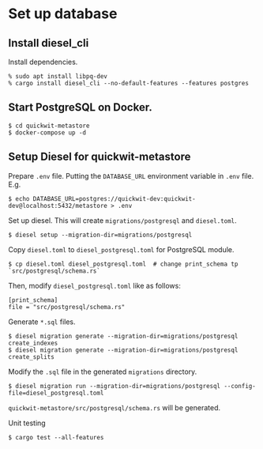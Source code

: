 # Set up database

## Install diesel_cli

Install dependencies.

```
% sudo apt install libpq-dev
% cargo install diesel_cli --no-default-features --features postgres 
```

## Start PostgreSQL on Docker.

```
$ cd quickwit-metastore
$ docker-compose up -d
```

## Setup Diesel for quickwit-metastore

Prepare `.env` file. Putting the `DATABASE_URL` environment variable in `.env` file.
E.g.
```
$ echo DATABASE_URL=postgres://quickwit-dev:quickwit-dev@localhost:5432/metastore > .env
```

Set up diesel. This will create `migrations/postgresql` and `diesel.toml`.
```
$ diesel setup --migration-dir=migrations/postgresql
```

Copy `diesel.toml` to `diesel_postgresql.toml` for PostgreSQL module.
```
$ cp diesel.toml diesel_postgresql.toml  # change print_schema tp `src/postgresql/schema.rs`
```

Then, modify `diesel_postgresql.toml` like as follows:
```
[print_schema]
file = "src/postgresql/schema.rs"
```

Generate `*.sql` files.
```
$ diesel migration generate --migration-dir=migrations/postgresql create_indexes
$ diesel migration generate --migration-dir=migrations/postgresql create_splits
```

Modify the `.sql` file in the generated `migrations` directory. 

```
$ diesel migration run --migration-dir=migrations/postgresql --config-file=diesel_postgresql.toml
```

`quickwit-metastore/src/postgresql/schema.rs` will be generated.


Unit testing

```
$ cargo test --all-features
```
